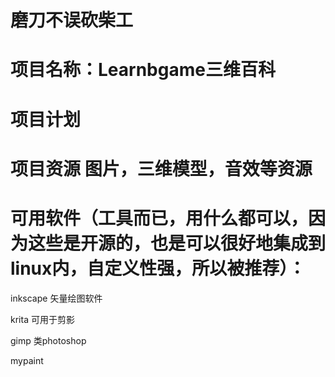 # 磨刀不误砍柴工

# 项目名称：Learnbgame三维百科

# 项目计划

# 项目资源 图片，三维模型，音效等资源

# 可用软件（工具而已，用什么都可以，因为这些是开源的，也是可以很好地集成到linux内，自定义性强，所以被推荐）：

inkscape 矢量绘图软件

krita 可用于剪影

gimp 类photoshop

mypaint
